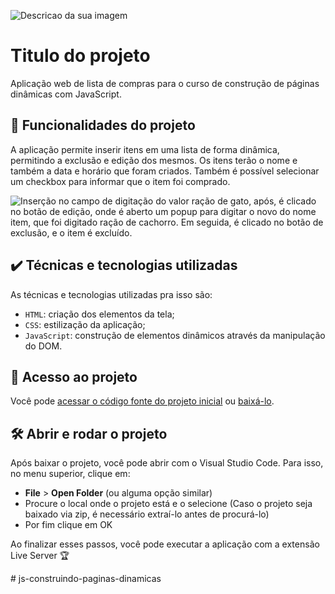 
![Descricao da sua imagem](https://imgur.com/C8TfWXc.png)

# Titulo do projeto

Aplicação web de lista de compras para o curso de construção de páginas dinâmicas com JavaScript.

## 🔨 Funcionalidades do projeto

A aplicação permite inserir itens em uma lista de forma dinâmica, permitindo a exclusão e edição dos mesmos. Os itens terão o nome e também a data e horário que foram criados. Também é possível selecionar um checkbox para informar que o item foi comprado.

![Inserção no campo de digitação do valor ração de gato, após, é clicado no botão de edição, onde é aberto um popup para digitar o novo do nome item, que foi digitado ração de cachorro. Em seguida, é clicado no botão de exclusão, e o item é excluído.](https://imgur.com/isPj7Xf.gif)

## ✔️ Técnicas e tecnologias utilizadas

As técnicas e tecnologias utilizadas pra isso são:

- `HTML`: criação dos elementos da tela;
- `CSS`: estilização da aplicação;
- `JavaScript`: construção de elementos dinâmicos através da manipulação do DOM.

## 📁 Acesso ao projeto

Você pode [acessar o código fonte do projeto inicial](https://github.com/alura-cursos/3801-javascript-para-web/tree/projeto-base) ou [baixá-lo](https://github.com/alura-cursos/3801-javascript-para-web/archive/refs/heads/projeto-base.zip).

## 🛠️ Abrir e rodar o projeto

Após baixar o projeto, você pode abrir com o Visual Studio Code. Para isso, no menu superior, clique em:

- **File** > **Open Folder** (ou alguma opção similar)
- Procure o local onde o projeto está e o selecione (Caso o projeto seja baixado via zip, é necessário extraí-lo antes de procurá-lo)
- Por fim clique em OK

Ao finalizar esses passos, você pode executar a aplicação com a extensão Live Server 🏆 


#   j s - c o n s t r u i n d o - p a g i n a s - d i n a m i c a s  
 